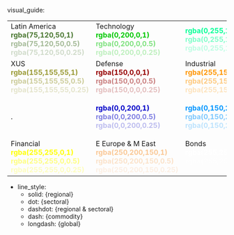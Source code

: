 visual_guide:


<table>
<tr>
<td>
Latin America <br>
<span style="color:rgba(75,120,50,1); font-weight: bold;">rgba(75,120,50,1)</span><br>
<span style="color:rgba(75,120,50,0.5); font-weight: bold;">rgba(75,120,50,0.5)</span><br>
<span style="color:rgba(75,120,50,0.25); font-weight: bold;">rgba(75,120,50,0.25)</span>
</td>
<td>
Technology <br>
<span style="color:rgba(0,200,0,1); font-weight: bold;">rgba(0,200,0,1)</span><br>
<span style="color:rgba(0,200,0,0.5); font-weight: bold;">rgba(0,200,0,0.5)</span><br>
<span style="color:rgba(0,200,0,0.25); font-weight: bold;">rgba(0,200,0,0.25)</span>
</td>
<td>
<span style="color:rgba(0,255,150,1); font-weight: bold;">rgba(0,255,150,1)</span><br>
<span style="color:rgba(0,255,150,0.5); font-weight: bold;">rgba(0,255,150,0.5)</span><br>
<span style="color:rgba(0,255,150,0.25); font-weight: bold;">rgba(0,255,150,0.25)</span>
</td>
<td> AI <br>
<span style="color:rgba(150,255,0,1); font-weight: bold;">rgba(150,255,0,1)</span><br>
<span style="color:rgba(150,255,0,0.5); font-weight: bold;">rgba(150,255,0,0.5)</span><br>
<span style="color:rgba(150,255,0,0.25); font-weight: bold;">rgba(150,255,0,0.25)</span>
</td>
<td> Communication <br>
<span style="color:rgba(150,255,150,1); font-weight: bold;">rgba(150,255,150,1)</span><br>
<span style="color:rgba(150,255,150,0.5); font-weight: bold;">rgba(150,255,150,0.5)</span><br>
<span style="color:rgba(150,255,150,0.25); font-weight: bold;">rgba(150,255,150,0.25)</span>
</td>
</tr>
<tr>
<td>
XUS <br>
<span style="color:rgba(155,155,55,1); font-weight: bold;">rgba(155,155,55,1)</span><br>
<span style="color:rgba(155,155,55,0.5); font-weight: bold;">rgba(155,155,55,0.5)</span><br>
<span style="color:rgba(155,155,55,0.25); font-weight: bold;">rgba(155,155,55,0.25)</span>
</td>
<td>
Defense <br>
<span style="color:rgba(150,0,0,1); font-weight: bold;">rgba(150,0,0,1)</span><br>
<span style="color:rgba(150,0,0,0.5); font-weight: bold;">rgba(150,0,0,0.5)</span><br>
<span style="color:rgba(150,0,0,0.25); font-weight: bold;">rgba(150,0,0,0.25)</span>
</td>
<td>
Industrial <br>
<span style="color:rgba(255,150,0,1); font-weight: bold;">rgba(255,150,0,1)</span><br>
<span style="color:rgba(255,150,0,0.5); font-weight: bold;">rgba(255,150,0,0.5)</span><br>
<span style="color:rgba(255,150,0,0.25); font-weight: bold;">rgba(255,150,0,0.25)</span>
</td>
<td><span style="color:rgba(255,0,100,1); font-weight: bold;">rgba(255,0,100,1)</span><br>
<span style="color:rgba(255,0,100,0.5); font-weight: bold;">rgba(255,0,100,0.5)</span><br>
<span style="color:rgba(255,0,100,0.25); font-weight: bold;">rgba(255,0,100,0.25)</span>
</td>
<td>
Asia <br>
<span style="color:rgba(255,90,90,1); font-weight: bold;">rgba(255,90,90,1)</span><br>
<span style="color:rgba(255,90,90,0.5); font-weight: bold;">rgba(255,90,90,0.5)</span><br>
<span style="color:rgba(255,90,90,0.25); font-weight: bold;">rgba(255,90,90,0.25)</span>
</td>
</tr>
<tr>
<td>.</td>
<td><span style="color:rgba(0,0,200,1); font-weight: bold;">rgba(0,0,200,1)</span><br>
<span style="color:rgba(0,0,200,0.5); font-weight: bold;">rgba(0,0,200,0.5)</span><br>
<span style="color:rgba(0,0,200,0.25); font-weight: bold;">rgba(0,0,200,0.25)</span>
</td>

<td>

<span style="color:rgba(0,150,255,1); font-weight: bold;">rgba(0,150,255,1)</span><br>
<span style="color:rgba(0,150,255,0.5); font-weight: bold;">rgba(0,150,255,0.5)</span><br>
<span style="color:rgba(0,150,255,0.25); font-weight: bold;">rgba(0,150,255,0.25)</span>
</td>
<td><span style="color:rgba(150,0,255,1); font-weight: bold;">rgba(150,0,255,1)</span><br>
<span style="color:rgba(150,0,255,0.5); font-weight: bold;">rgba(150,0,255,0.5)</span><br>
<span style="color:rgba(150,0,255,0.25); font-weight: bold;">rgba(150,0,255,0.25)</span>
</td>
<td>US <br>
<span style="color:rgba(100,100,200,1); font-weight: bold;">rgba(100,100,200,1)</span><br>
<span style="color:rgba(100,100,200,0.5); font-weight: bold;">rgba(100,100,200,0.5)</span><br>
<span style="color:rgba(100,100,200,0.25); font-weight: bold;">rgba(100,100,200,0.25)</span>
</td>
</tr>
<tr>
<td>
Financial
<span style="color:rgba(255,255,0,1); font-weight: bold;">rgba(255,255,0,1)</span><br>
<span style="color:rgba(255,255,0,0.5); font-weight: bold;">rgba(255,255,0,0.5)</span><br>
<span style="color:rgba(255,255,0,0.25); font-weight: bold;">rgba(255,255,0,0.25)</span>
</td>
<td>
E Europe & M East <br>
<span style="color:rgba(250,200,150,1); font-weight: bold;">rgba(250,200,150,1)</span><br>
<span style="color:rgba(250,200,150,0.5); font-weight: bold;">rgba(250,200,150,0.5)</span><br>
<span style="color:rgba(250,200,150,0.25); font-weight: bold;">rgba(250,200,150,0.25)</span>
</td>
<td>
Bonds <br>
<span style="color:rgba(255,255,255,1); font-weight: bold;">rgba(255,255,255,1)</span><br>
<span style="color:rgba(255,255,255,0.5); font-weight: bold;">rgba(255,255,255,0.5)</span><br>
<span style="color:rgba(255,255,255,0.25); font-weight: bold;">rgba(255,255,255,0.25)</span>
</td>

<td>
Europe <br>
<span style="color:rgba(150,255,255,1); font-weight: bold;">rgba(150,255,255,1)</span><br>
<span style="color:rgba(150,255,255,0.5); font-weight: bold;">rgba(150,255,255,0.5)</span><br>
<span style="color:rgba(150,255,255,0.25); font-weight: bold;">rgba(150,255,255,0.25)</span>
</td>
<td>
Pacific <br>
<span style="color:rgba(0,255,255,1); font-weight: bold;">rgba(0,255,255,1)</span><br>
<span style="color:rgba(0,255,255,0.5); font-weight: bold;">rgba(0,255,255,0.5)</span><br>
<span style="color:rgba(0,255,255,0.25); font-weight: bold;">rgba(0,255,255,0.25)</span>
</td>
</tr>
</table>


- line_style:
    - solid: {regional}
    - dot: {sectoral}
    - dashdot: {regional & sectoral}
    - dash: {commodity}
    - longdash: {global}
